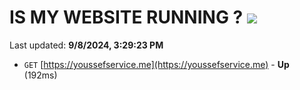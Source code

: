 # IS MY WEBSITE RUNNING ? [![](https://img.shields.io/static/v1?label=Sponsor&message=%E2%9D%A4&logo=GitHub&color=%23fe8e86)](https://github.com/sponsors/Youssef-Lehmam)

Last updated: **9/8/2024, 3:29:23 PM**

- `GET` [https://youssefservice.me](https://youssefservice.me) - **Up** (192ms)
